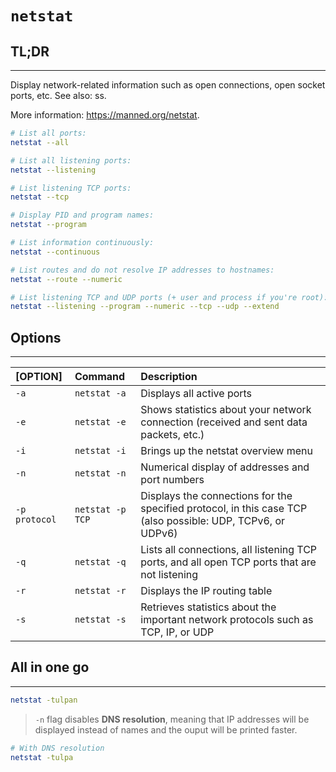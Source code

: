 # `netstat`


## **TL;DR**
---

Display network-related information such as open connections, open socket ports, etc.
See also: ss.

More information: <https://manned.org/netstat>.

```sh
# List all ports:
netstat --all

# List all listening ports:
netstat --listening

# List listening TCP ports:
netstat --tcp

# Display PID and program names:
netstat --program

# List information continuously:
netstat --continuous

# List routes and do not resolve IP addresses to hostnames:
netstat --route --numeric

# List listening TCP and UDP ports (+ user and process if you're root):
netstat --listening --program --numeric --tcp --udp --extend
```


## Options
---


| [OPTION]      | Command          | Description                                                                                                 |
| :---          | :---             | :---                                                                                                        |
| `-a`          | `netstat -a`     | Displays all active ports                                                                                   |
| `-e`          | `netstat -e`     | Shows statistics about your network connection (received and sent data packets, etc.)                       |
| `-i`          | `netstat -i`     | Brings up the netstat overview menu                                                                         |
| `-n`          | `netstat -n`     | Numerical display of addresses and port numbers                                                             |
| `-p protocol` | `netstat -p TCP` | Displays the connections for the specified protocol, in this case TCP (also possible: UDP, TCPv6, or UDPv6) |
| `-q`          | `netstat -q`     | Lists all connections, all listening TCP ports, and all open TCP ports that are not listening               |
| `-r`          | `netstat -r`     | Displays the IP routing table                                                                               |
| `-s`          | `netstat -s`     | Retrieves statistics about the important network protocols such as TCP, IP, or UDP                          |


## All in one go
---

```sh
netstat -tulpan
```

> `-n` flag disables **DNS resolution**, meaning that IP addresses will be displayed instead of names and the ouput will be printed faster.



```sh
# With DNS resolution
netstat -tulpa
```